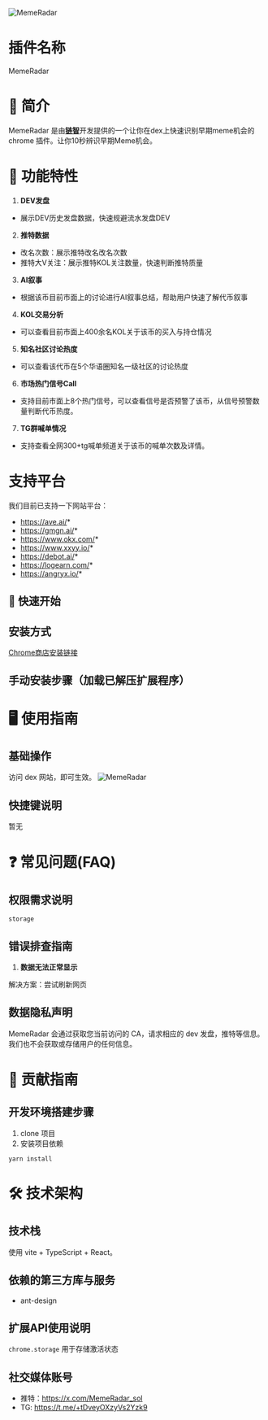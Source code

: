 
![MemeRadar](https://lh3.googleusercontent.com/M8ZvjgjbGYNIBb_etSOUC86GHOqvf7cAkdnR-oSs4cOuK9evSZfZ4jfTnQNkPPrRVD0K6T-LrAYdphwaUEOtFiW9HA=s275-w275-h175)

# 插件名称
MemeRadar

# 🌟 简介
MemeRadar 是由[**链智**](https://chaininsight.vip)开发提供的一个让你在dex上快速识别早期meme机会的 chrome 插件。让你10秒辨识早期Meme机会。

# 🔧 功能特性
1. **DEV发盘**
- 展示DEV历史发盘数据，快速规避流水发盘DEV
2. **推特数据**
- 改名次数：展示推特改名改名次数
- 推特大V关注：展示推特KOL关注数量，快速判断推特质量
3. **AI叙事**
- 根据该币目前市面上的讨论进行AI叙事总结，帮助用户快速了解代币叙事
4. **KOL交易分析**
- 可以查看目前市面上400余名KOL关于该币的买入与持仓情况
5. **知名社区讨论热度**
- 可以查看该代币在5个华语圈知名一级社区的讨论热度
6. **市场热门信号Call**
- 支持目前市面上8个热门信号，可以查看信号是否预警了该币，从信号预警数量判断代币热度。
7. **TG群喊单情况**
- 支持查看全网300+tg喊单频道关于该币的喊单次数及详情。

# 支持平台
我们目前已支持一下网站平台：
- https://ave.ai/*
- https://gmgn.ai/*
- https://www.okx.com/*
- https://www.xxyy.io/*
- https://debot.ai/*
- https://logearn.com/*
- https://angryx.io/*

## 🚀 快速开始
## 安装方式
[Chrome商店安装链接](http://echromewebstore.google.com/detail/memeradar/nhildbfbblldjpmlhopajgbcfjcepcoe?hl=zh-CN&utm_source=ext_sidebar)

## 手动安装步骤（加载已解压扩展程序）


# 🖥 使用指南
## 基础操作
访问 dex 网站，即可生效。
![MemeRadar](https://lh3.googleusercontent.com/p4tiMu6fPQz46_5ANt90ZRUEbmbIIhNHgDGpsoR00AeciKXVeu5uYN_DIZBTa8JmKcGKn8Dn-WpMluhTlzQF-NBg_wQ=s1280-w1280-h800)

## 快捷键说明
暂无

# ❓ 常见问题(FAQ)
## 权限需求说明
`storage`

## 错误排查指南
1. **数据无法正常显示**

解决方案：尝试刷新网页

## 数据隐私声明
MemeRadar 会通过获取您当前访问的 CA，请求相应的 dev 发盘，推特等信息。
我们也不会获取或存储用户的任何信息。

# 👥 贡献指南
## 开发环境搭建步骤
1. clone 项目
2. 安装项目依赖
```
yarn install
```

# 🛠 技术架构
## 技术栈
使用 vite + TypeScript + React。

## 依赖的第三方库与服务
- ant-design

## 扩展API使用说明
`chrome.storage` 用于存储激活状态

## 社交媒体账号
- 推特：https://x.com/MemeRadar_sol
- TG: https://t.me/+tDveyOXzyVs2Yzk9

